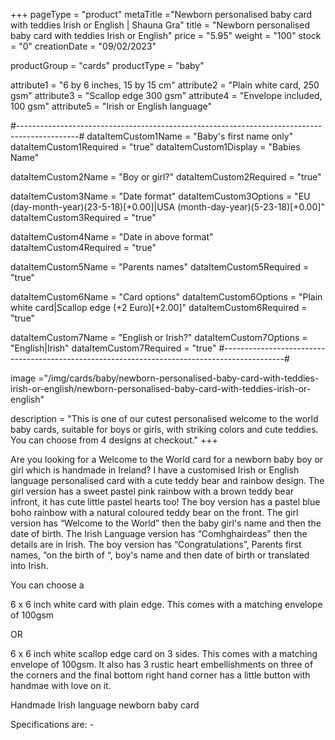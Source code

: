 +++
pageType = "product"
metaTitle ="Newborn personalised baby card with teddies Irish or English | Shauna Gra"
title = "Newborn personalised baby card with teddies Irish or English"
price = "5.95"
weight = "100"
stock = "0"
creationDate = "09/02/2023"

productGroup = "cards"
productType = "baby"

attribute1 = "6 by 6 inches, 15 by 15 cm" 
attribute2 = "Plain white card, 250 gsm"
attribute3 = "Scallop edge 300 gsm"
attribute4 = "Envelope included, 100 gsm"
attribute5 = "Irish or English language"

#---------------------------------------------------------------------------------------------#
dataItemCustom1Name = "Baby's first name only"
dataItemCustom1Required = "true"
dataItemCustom1Display = "Babies Name"

dataItemCustom2Name = "Boy or girl?"
dataItemCustom2Required = "true"

dataItemCustom3Name = "Date format"
dataItemCustom3Options = "EU (day-month-year)(23-5-18)[+0.00]|USA (month-day-year)(5-23-18)[+0.00]"
dataItemCustom3Required = "true"

dataItemCustom4Name = "Date in above format"
dataItemCustom4Required = "true"

dataItemCustom5Name = "Parents names"
dataItemCustom5Required = "true"

dataItemCustom6Name = "Card options"
dataItemCustom6Options = "Plain white card|Scallop edge (+2 Euro)[+2.00]"
dataItemCustom6Required = "true"

dataItemCustom7Name = "English or Irish?"
dataItemCustom7Options = "English|Irish"
dataItemCustom7Required = "true"
#---------------------------------------------------------------------------------------------#
 
image ="/img/cards/baby/newborn-personalised-baby-card-with-teddies-irish-or-english/newborn-personalised-baby-card-with-teddies-irish-or-english"
 
description = "This is one of our cutest personalised welcome to the world baby cards, suitable for boys or girls, with striking colors and cute teddies. You can choose from 4 designs at checkout."
+++

Are you looking for a Welcome to the World card for a newborn baby boy or girl which is handmade in Ireland? I have a customised Irish or English language personalised card with a cute teddy bear and rainbow design. The girl version has a sweet pastel pink rainbow with a brown teddy bear infront, it has cute little pastel hearts too! The boy version has a pastel blue boho rainbow with a natural coloured teddy bear on the front. The girl version has “Welcome to the World” then the baby girl's name and then the date of birth. The Irish Language version has “Comhghairdeas” then the details are in Irish. The boy version has “Congratulations”, Parents first names, “on the birth of “, boy's name and then date of birth or translated into Irish.

You can choose a

6 x 6 inch white card with plain edge. This comes with a matching envelope of 100gsm

OR

6 x 6 inch white scallop edge card on 3 sides. This comes with a matching envelope of 100gsm. It also has 3 rustic heart embellishments on three of the corners and the final bottom right hand corner has a little button with handmae with love on it.

Handmade Irish language newborn baby card

Specifications are: -

